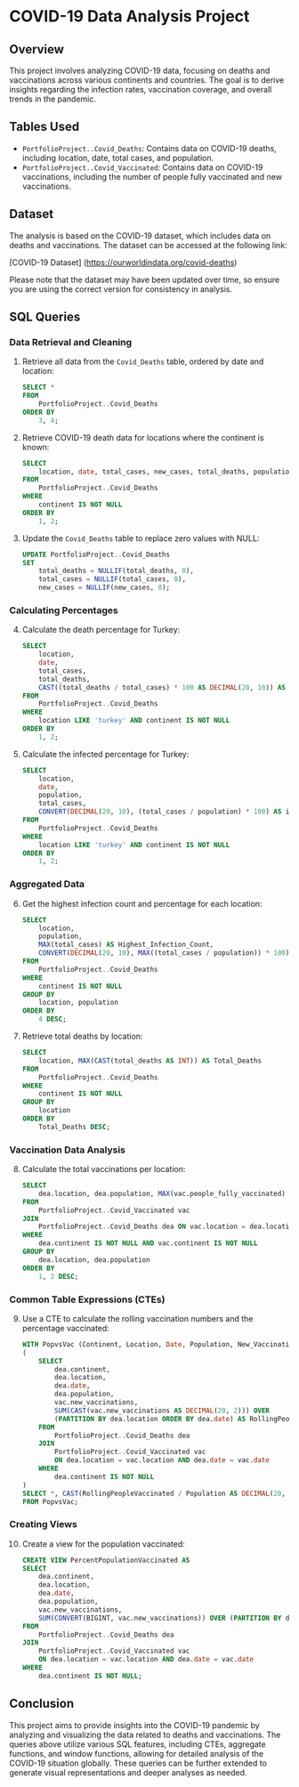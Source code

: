 # COVID-19 Data Analysis Project

## Overview

This project involves analyzing COVID-19 data, focusing on deaths and vaccinations across various continents and countries. The goal is to derive insights regarding the infection rates, vaccination coverage, and overall trends in the pandemic.

## Tables Used

- `PortfolioProject..Covid_Deaths`: Contains data on COVID-19 deaths, including location, date, total cases, and population.
- `PortfolioProject..Covid_Vaccinated`: Contains data on COVID-19 vaccinations, including the number of people fully vaccinated and new vaccinations.

## Dataset

The analysis is based on the COVID-19 dataset, which includes data on deaths and vaccinations. The dataset can be accessed at the following link:

[COVID-19 Dataset] (https://ourworldindata.org/covid-deaths)

Please note that the dataset may have been updated over time, so ensure you are using the correct version for consistency in analysis.


## SQL Queries

### Data Retrieval and Cleaning

1. Retrieve all data from the `Covid_Deaths` table, ordered by date and location:
    ```sql
    SELECT *
    FROM 
        PortfolioProject..Covid_Deaths
    ORDER BY
        3, 4;
    ```

2. Retrieve COVID-19 death data for locations where the continent is known:
    ```sql
    SELECT
        location, date, total_cases, new_cases, total_deaths, population
    FROM
        PortfolioProject..Covid_Deaths
    WHERE
        continent IS NOT NULL
    ORDER BY 
        1, 2;
    ```

3. Update the `Covid_Deaths` table to replace zero values with NULL:
    ```sql
    UPDATE PortfolioProject..Covid_Deaths
    SET 
        total_deaths = NULLIF(total_deaths, 0),
        total_cases = NULLIF(total_cases, 0),
        new_cases = NULLIF(new_cases, 0);
    ```

### Calculating Percentages

4. Calculate the death percentage for Turkey:
    ```sql
    SELECT 
        location, 
        date, 
        total_cases, 
        total_deaths, 
        CAST((total_deaths / total_cases) * 100 AS DECIMAL(20, 10)) AS death_percentage
    FROM 
        PortfolioProject..Covid_Deaths
    WHERE 
        location LIKE 'turkey' AND continent IS NOT NULL
    ORDER BY 
        1, 2;
    ```

5. Calculate the infected percentage for Turkey:
    ```sql
    SELECT 
        location, 
        date, 
        population, 
        total_cases, 
        CONVERT(DECIMAL(20, 10), (total_cases / population) * 100) AS infected_percentage
    FROM 
        PortfolioProject..Covid_Deaths
    WHERE 
        location LIKE 'turkey' AND continent IS NOT NULL
    ORDER BY 
        1, 2;
    ```

### Aggregated Data

6. Get the highest infection count and percentage for each location:
    ```sql
    SELECT 
        location, 
        population, 
        MAX(total_cases) AS Highest_Infection_Count, 
        CONVERT(DECIMAL(20, 10), MAX((total_cases / population)) * 100) AS infected_percentage
    FROM 
        PortfolioProject..Covid_Deaths
    WHERE 
        continent IS NOT NULL
    GROUP BY
        location, population
    ORDER BY 
        4 DESC;
    ```

7. Retrieve total deaths by location:
    ```sql
    SELECT
        location, MAX(CAST(total_deaths AS INT)) AS Total_Deaths
    FROM
        PortfolioProject..Covid_Deaths
    WHERE 
        continent IS NOT NULL
    GROUP BY
        location
    ORDER BY
        Total_Deaths DESC;
    ```

### Vaccination Data Analysis

8. Calculate the total vaccinations per location:
    ```sql
    SELECT
        dea.location, dea.population, MAX(vac.people_fully_vaccinated) AS Total_Vaccinated
    FROM
        PortfolioProject..Covid_Vaccinated vac
    JOIN 
        PortfolioProject..Covid_Deaths dea ON vac.location = dea.location AND vac.date = dea.date
    WHERE 
        dea.continent IS NOT NULL AND vac.continent IS NOT NULL
    GROUP BY 
        dea.location, dea.population
    ORDER BY 
        1, 2 DESC;
    ```

### Common Table Expressions (CTEs)

9. Use a CTE to calculate the rolling vaccination numbers and the percentage vaccinated:
    ```sql
    WITH PopvsVac (Continent, Location, Date, Population, New_Vaccinations, RollingPeopleVaccinated) AS
    (
        SELECT
            dea.continent,
            dea.location,
            dea.date,
            dea.population,
            vac.new_vaccinations,
            SUM(CAST(vac.new_vaccinations AS DECIMAL(20, 2))) OVER
            (PARTITION BY dea.location ORDER BY dea.date) AS RollingPeopleVaccinated
        FROM
            PortfolioProject..Covid_Deaths dea
        JOIN
            PortfolioProject..Covid_Vaccinated vac
            ON dea.location = vac.location AND dea.date = vac.date
        WHERE 
            dea.continent IS NOT NULL
    )
    SELECT *, CAST(RollingPeopleVaccinated / Population AS DECIMAL(20, 10)) * 100 AS PercentageVaccinated 
    FROM PopvsVac;
    ```

### Creating Views

10. Create a view for the population vaccinated:
    ```sql
    CREATE VIEW PercentPopulationVaccinated AS 
    SELECT
        dea.continent, 
        dea.location, 
        dea.date, 
        dea.population, 
        vac.new_vaccinations,
        SUM(CONVERT(BIGINT, vac.new_vaccinations)) OVER (PARTITION BY dea.location ORDER BY dea.date) AS RollingPeopleVaccinated
    FROM
        PortfolioProject..Covid_Deaths dea
    JOIN
        PortfolioProject..Covid_Vaccinated vac
        ON dea.location = vac.location AND dea.date = vac.date
    WHERE
        dea.continent IS NOT NULL;
    ```

## Conclusion

This project aims to provide insights into the COVID-19 pandemic by analyzing and visualizing the data related to deaths and vaccinations. The queries above utilize various SQL features, including CTEs, aggregate functions, and window functions, allowing for detailed analysis of the COVID-19 situation globally. These queries can be further extended to generate visual representations and deeper analyses as needed.
